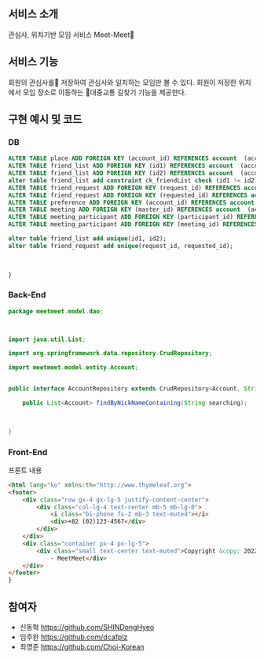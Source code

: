 ## 서비스 소개
관심사, 위치기반 모임 서비스 Meet-Meet🎉

## 서비스 기능
회원의 관심사를🥳 저장하여 관심사와 일치하는 모임만 볼 수 있다.
회원이 저장한 위치에서 모임 장소로 이동하는  🚌대중교통 길찾기 기능을 제공한다.

## 구현 예시 및 코드

### DB
```sql
ALTER TABLE place ADD FOREIGN KEY (account_id) REFERENCES account  (account_id) on delete cascade;
ALTER TABLE friend_list ADD FOREIGN KEY (id1) REFERENCES account  (account_id) on delete cascade;
ALTER TABLE friend_list ADD FOREIGN KEY (id2) REFERENCES account  (account_id) on delete cascade;
alter table friend_list add constraint ck_friendList check (id1 != id2);
ALTER TABLE friend_request ADD FOREIGN KEY (request_id) REFERENCES account  (account_id) on delete cascade;
ALTER TABLE friend_request ADD FOREIGN KEY (requested_id) REFERENCES account  (account_id) on delete cascade;
ALTER TABLE preference ADD FOREIGN KEY (account_id) REFERENCES account  (account_id) on delete cascade;
ALTER TABLE meeting ADD FOREIGN KEY (master_id) REFERENCES account  (account_id) on delete cascade;
ALTER TABLE meeting_participant ADD FOREIGN KEY (participant_id) REFERENCES account  (account_id) on delete cascade;
ALTER TABLE meeting_participant ADD FOREIGN KEY (meeting_id) REFERENCES meeting  (meeting_id) on delete cascade;

alter table friend_list add unique(id1, id2);
alter table friend_request add unique(request_id, requested_id);

	
	
}
```

### Back-End
```java
package meetmeet.model.dao;



import java.util.List;

import org.springframework.data.repository.CrudRepository;

import meetmeet.model.entity.Account;


public interface AccountRepository extends CrudRepository<Account, String>{

	public List<Account> findByNickNameContaining(String searching);

	
	
}
```
### Front-End
프론트 내용
```html
<html lang="ko" xmlns:th="http://www.thymeleaf.org">
<footer>
	<div class="row gx-4 gx-lg-5 justify-content-center">
		<div class="col-lg-4 text-center mb-5 mb-lg-0">
			<i class="bi-phone fs-2 mb-3 text-muted"></i>
			<div>+82 (02)123-4567</div>
		</div>
	</div>
	<div class="container px-4 px-lg-5">
		<div class="small text-center text-muted">Copyright &copy; 2022
			- MeetMeet</div>
	</div>
</footer>
}
```
## 참여자
- 신동혁 https://github.com/SHINDongHyeo
- 임주완 https://github.com/dcafplz
- 최영준 https://github.com/Choi-Korean
